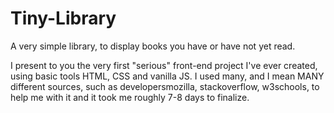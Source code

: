 # Tiny-Library
A very simple library, to display books you have or have not yet read. 

I present to you the very first "serious" front-end project I've ever created, using basic tools HTML, CSS and vanilla JS. I used many, and I mean MANY different sources, such as developersmozilla, stackoverflow, w3schools, to help me with it and it took me roughly 7-8 days to finalize.

